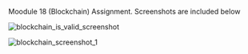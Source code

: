 Moodule 18 (Blockchain) Assignment. Screenshots are included below


![blockchain_is_valid_screenshot](https://github.com/mongoose182/module_18_blockchain/assets/144803408/08ef8480-d5cf-4b82-8237-826230debc22)

![blockchain_screenshot_1](https://github.com/mongoose182/module_18_blockchain/assets/144803408/a2c63436-c22c-4e62-bc32-7d59897815e5)

